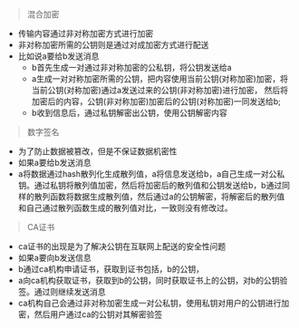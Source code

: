 > 混合加密
- 传输内容通过非对称加密方式进行加密
- 非对称加密所需的公钥则是通过对成加密方式进行配送
- 比如说a要给b发送消息
  - b首先生成一对通过非对称加密的公私钥，将公钥发送给a
  - a生成一对对称加密所需的公钥，把内容使用当前公钥(对称加密)加密，将当前公钥(对称加密)通过a发送过来的公钥(非对称加密)进行加密， 然后将加密后的内容，公钥(非对称加密)加密后的公钥(对称加密)一同发送给b;
  - b收到信息后，通过私钥解密出公钥，使用公钥解密内容
> 数字签名    
- 为了防止数据被篡改，但是不保证数据机密性
- 如果a要给b发送消息
- a将数据通过hash散列化生成散列值，a将信息发送给b，a自己生成一对公私钥。通过私钥将散列值加密，然后将加密后的散列值和公钥发送给b，b通过同样的散列函数将数据生成散列值，然后通过a的公钥解密，将解密后的散列值和自己通过散列函数生成的散列值对比，一致则没有修改过。
> CA证书
- ca证书的出现是为了解决公钥在互联网上配送的安全性问题
- 如果a要向b发送信息
- b通过ca机构申请证书，获取到证书包括，b的公钥，
- a向ca机构获取证书，获取到b的公钥，同时获取证书上的公钥，对b的公钥验签。通过则继续发送消息
- ca机构自己会通过非对称加密生成一对公私钥，使用私钥对用户的公钥进行加密，然后用户通过ca的公钥对其解密验签